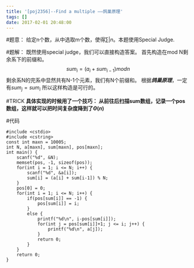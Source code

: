 ```yaml
---
title: '[poj2356]--Find a multiple ——鸽巢原理'
tags: []
date: 2017-02-01 20:48:00
---
```


#题意：
给定n个数，从中选取m个数，使得$\sum | n$。本题使用Special Judge.

#题解：
既然使用special judge，我们可以直接构造答案。
首先构造在mod N剩余系下的前缀和。
$$sum_i = (a_i + sum_{i-1}) mod n$$
剩余系N的完系中显然共有N-1个元素，我们有N个前缀和。
根据***鸽巢原理***，一定有$sum_j = sum_i$
所以这样构造是可行的。

#TRICK
**具体实现的时候用了一个技巧：
从前往后扫描sum数组，记录一个pos数组，这样就可以把时间复杂度降到了$\Theta (n)$**

#代码
```
#include <cstdio>
#include <cstring>
const int maxn = 10005;
int N, a[maxn], sum[maxn], pos[maxn];
int main() {
    scanf("%d", &N);
    memset(pos, -1, sizeof(pos));
    for(int i = 1; i <= N; i++) { 
        scanf("%d", &a[i]);
        sum[i] = (a[i] + sum[i-1]) % N;
    }
    pos[0] = 0;
    for(int i = 1; i <= N; i++) {
        if(pos[sum[i]] == -1) {
            pos[sum[i]] = i;
        }
        else {
            printf("%d\n", i-pos[sum[i]]);
            for(int j = pos[sum[i]]+1; j <= i; j++) {
                printf("%d\n", a[j]);
            }
            return 0;
        }
    }
    return 0;
}
```